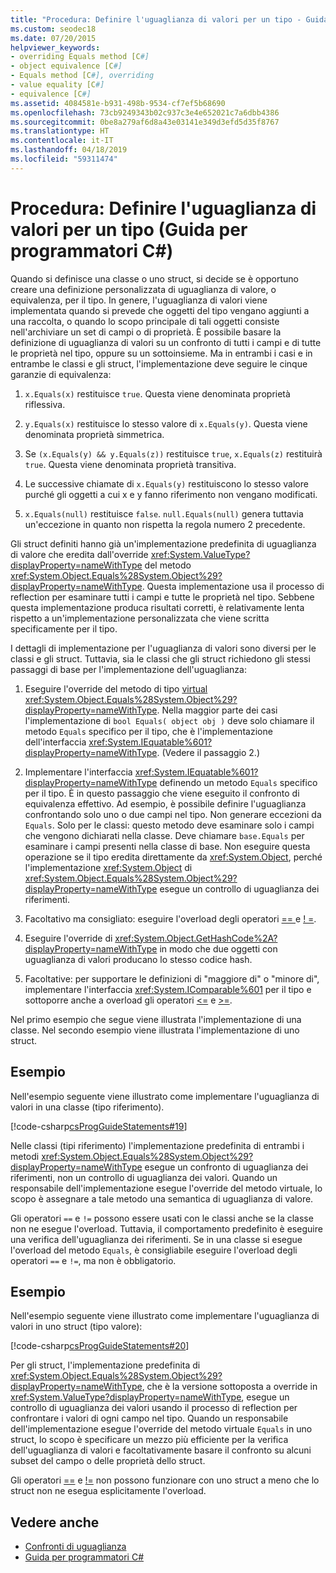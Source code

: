 ```yaml
---
title: "Procedura: Definire l'uguaglianza di valori per un tipo - Guida per programmatori C#"
ms.custom: seodec18
ms.date: 07/20/2015
helpviewer_keywords:
- overriding Equals method [C#]
- object equivalence [C#]
- Equals method [C#], overriding
- value equality [C#]
- equivalence [C#]
ms.assetid: 4084581e-b931-498b-9534-cf7ef5b68690
ms.openlocfilehash: 73cb9249343b02c937c3e4e652021c7a6dbb4386
ms.sourcegitcommit: 0be8a279af6d8a43e03141e349d3efd5d35f8767
ms.translationtype: HT
ms.contentlocale: it-IT
ms.lasthandoff: 04/18/2019
ms.locfileid: "59311474"
---
```

# <a name="how-to-define-value-equality-for-a-type-c-programming-guide"></a>Procedura: Definire l'uguaglianza di valori per un tipo (Guida per programmatori C#)
Quando si definisce una classe o uno struct, si decide se è opportuno creare una definizione personalizzata di uguaglianza di valore, o equivalenza, per il tipo. In genere, l'uguaglianza di valori viene implementata quando si prevede che oggetti del tipo vengano aggiunti a una raccolta, o quando lo scopo principale di tali oggetti consiste nell'archiviare un set di campi o di proprietà. È possibile basare la definizione di uguaglianza di valori su un confronto di tutti i campi e di tutte le proprietà nel tipo, oppure su un sottoinsieme. Ma in entrambi i casi e in entrambe le classi e gli struct, l'implementazione deve seguire le cinque garanzie di equivalenza:  
  
1. `x.Equals(x)` restituisce `true`. Questa viene denominata proprietà riflessiva.  
  
2. `y.Equals(x)` restituisce lo stesso valore di `x.Equals(y)`. Questa viene denominata proprietà simmetrica.  
  
3. Se `(x.Equals(y) && y.Equals(z))` restituisce `true`, `x.Equals(z)` restituirà `true`. Questa viene denominata proprietà transitiva.  
  
4. Le successive chiamate di `x.Equals(y)` restituiscono lo stesso valore purché gli oggetti a cui x e y fanno riferimento non vengano modificati.  
  
5. `x.Equals(null)` restituisce `false`. `null.Equals(null)` genera tuttavia un'eccezione in quanto non rispetta la regola numero 2 precedente.  
  
 Gli struct definiti hanno già un'implementazione predefinita di uguaglianza di valore che eredita dall'override <xref:System.ValueType?displayProperty=nameWithType> del metodo <xref:System.Object.Equals%28System.Object%29?displayProperty=nameWithType>. Questa implementazione usa il processo di reflection per esaminare tutti i campi e tutte le proprietà nel tipo. Sebbene questa implementazione produca risultati corretti, è relativamente lenta rispetto a un'implementazione personalizzata che viene scritta specificamente per il tipo.  
  
 I dettagli di implementazione per l'uguaglianza di valori sono diversi per le classi e gli struct. Tuttavia, sia le classi che gli struct richiedono gli stessi passaggi di base per l'implementazione dell'uguaglianza:  
  
1. Eseguire l'override del metodo di tipo [virtual](../../../csharp/language-reference/keywords/virtual.md) <xref:System.Object.Equals%28System.Object%29?displayProperty=nameWithType>. Nella maggior parte dei casi l'implementazione di `bool Equals( object obj )` deve solo chiamare il metodo `Equals` specifico per il tipo, che è l'implementazione dell'interfaccia <xref:System.IEquatable%601?displayProperty=nameWithType>. (Vedere il passaggio 2.)  
  
2. Implementare l'interfaccia <xref:System.IEquatable%601?displayProperty=nameWithType> definendo un metodo `Equals` specifico per il tipo. È in questo passaggio che viene eseguito il confronto di equivalenza effettivo. Ad esempio, è possibile definire l'uguaglianza confrontando solo uno o due campi nel tipo. Non generare eccezioni da `Equals`. Solo per le classi: questo metodo deve esaminare solo i campi che vengono dichiarati nella classe. Deve chiamare `base.Equals` per esaminare i campi presenti nella classe di base. Non eseguire questa operazione se il tipo eredita direttamente da <xref:System.Object>, perché l'implementazione <xref:System.Object> di <xref:System.Object.Equals%28System.Object%29?displayProperty=nameWithType> esegue un controllo di uguaglianza dei riferimenti.  
  
3. Facoltativo ma consigliato: eseguire l'overload degli operatori [ == ](../../../csharp/language-reference/operators/equality-operators.md#equality-operator-) e [! =](../../../csharp/language-reference/operators/equality-operators.md#inequality-operator-).  
  
4. Eseguire l'override di <xref:System.Object.GetHashCode%2A?displayProperty=nameWithType> in modo che due oggetti con uguaglianza di valori producano lo stesso codice hash.  
  
5. Facoltative: per supportare le definizioni di "maggiore di" o "minore di", implementare l'interfaccia <xref:System.IComparable%601> per il tipo e sottoporre anche a overload gli operatori [<=](../../../csharp/language-reference/operators/less-than-equal-operator.md) e [>=](../../../csharp/language-reference/operators/greater-than-equal-operator.md).  
  
 Nel primo esempio che segue viene illustrata l'implementazione di una classe. Nel secondo esempio viene illustrata l'implementazione di uno struct.  
  
## <a name="example"></a>Esempio  
 Nell'esempio seguente viene illustrato come implementare l'uguaglianza di valori in una classe (tipo riferimento).  
  
 [!code-csharp[csProgGuideStatements#19](~/samples/snippets/csharp/VS_Snippets_VBCSharp/csProgGuideStatements/CS/Statements.cs#19)]  
  
 Nelle classi (tipi riferimento) l'implementazione predefinita di entrambi i metodi <xref:System.Object.Equals%28System.Object%29?displayProperty=nameWithType> esegue un confronto di uguaglianza dei riferimenti, non un controllo di uguaglianza dei valori. Quando un responsabile dell'implementazione esegue l'override del metodo virtuale, lo scopo è assegnare a tale metodo una semantica di uguaglianza di valore.  
  
 Gli operatori `==` e `!=` possono essere usati con le classi anche se la classe non ne esegue l'overload. Tuttavia, il comportamento predefinito è eseguire una verifica dell'uguaglianza dei riferimenti. Se in una classe si esegue l'overload del metodo `Equals`, è consigliabile eseguire l'overload degli operatori `==` e `!=`, ma non è obbligatorio.  
  
## <a name="example"></a>Esempio  
 Nell'esempio seguente viene illustrato come implementare l'uguaglianza di valori in uno struct (tipo valore):  
  
 [!code-csharp[csProgGuideStatements#20](~/samples/snippets/csharp/VS_Snippets_VBCSharp/csProgGuideStatements/CS/Statements.cs#20)]  
  
 Per gli struct, l'implementazione predefinita di <xref:System.Object.Equals%28System.Object%29?displayProperty=nameWithType>, che è la versione sottoposta a override in <xref:System.ValueType?displayProperty=nameWithType>, esegue un controllo di uguaglianza dei valori usando il processo di reflection per confrontare i valori di ogni campo nel tipo. Quando un responsabile dell'implementazione esegue l'override del metodo virtuale `Equals` in uno struct, lo scopo è specificare un mezzo più efficiente per la verifica dell'uguaglianza di valori e facoltativamente basare il confronto su alcuni subset del campo o delle proprietà dello struct.  
  
 Gli operatori [==](../../../csharp/language-reference/operators/equality-operators.md#equality-operator-) e [!=](../../../csharp/language-reference/operators/equality-operators.md#inequality-operator-) non possono funzionare con uno struct a meno che lo struct non ne esegua esplicitamente l'overload.  
  
## <a name="see-also"></a>Vedere anche

- [Confronti di uguaglianza](../../../csharp/programming-guide/statements-expressions-operators/equality-comparisons.md)
- [Guida per programmatori C#](../../../csharp/programming-guide/index.md)
